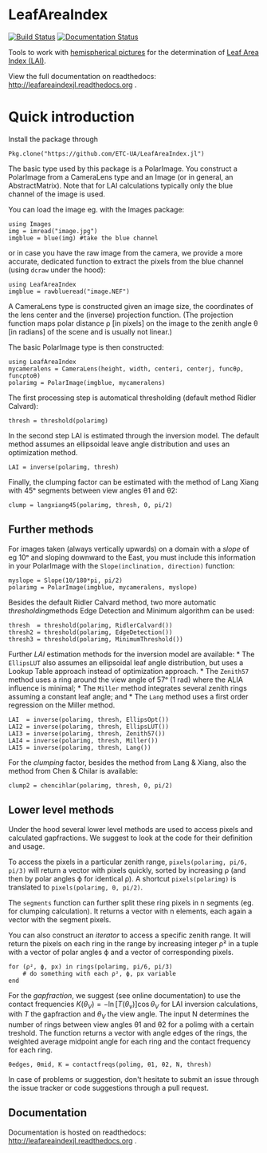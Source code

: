 # LeafAreaIndex

[![Build Status](https://travis-ci.org/ETC-UA/LeafAreaIndex.jl.svg?branch=master)](https://travis-ci.org/ETC-UA/LeafAreaIndex.jl)
[![Documentation Status](https://readthedocs.org/projects/leafareaindexjl/badge/?version=master)](https://readthedocs.org/projects/leafareaindexjl/?badge=master)

Tools to work with [hemispherical pictures](http://en.wikipedia.org/wiki/Hemispherical_photography) for the determination of [Leaf Area Index (LAI)](http://en.wikipedia.org/wiki/Leaf_area_index).

View the full documentation on readthedocs: http://leafareaindexjl.readthedocs.org .

# Quick introduction

Install the package through

    Pkg.clone("https://github.com/ETC-UA/LeafAreaIndex.jl")

The basic type used by this package is a PolarImage. You construct a PolarImage from a CameraLens type and an Image (or in general, an AbstractMatrix). Note that for LAI calculations typically only the blue channel of the image is used.

You can load the image eg. with the Images package:

    using Images
    img = imread("image.jpg")
    imgblue = blue(img) #take the blue channel

or in case you have the raw image from the camera, we provide a more accurate, dedicated function to extract the pixels from the blue channel (using `dcraw` under the hood):

    using LeafAreaIndex
    imgblue = rawblueread("image.NEF")

A CameraLens type is constructed given an image size, the coordinates of the lens center and the (inverse) projection function. 
(The projection function maps polar distance ρ [in pixels] on the image to the zenith angle θ [in radians] of the scene and is usually not linear.)

The basic PolarImage type is then constructed:

    using LeafAreaIndex
    mycameralens = CameraLens(height, width, centeri, centerj, funcθρ, funcρtoθ)
    polarimg = PolarImage(imgblue, mycameralens)

The first processing step is automatical thresholding (default method Ridler Calvard):

    thresh = threshold(polarimg)

In the second step LAI is estimated through the inversion model. The default method assumes an ellipsoidal leave angle distribution and uses an optimization method.

    LAI = inverse(polarimg, thresh)

Finally, the clumping factor can be estimated with the method of Lang Xiang with 45ᵒ segments between view angles θ1 and θ2:

    clump = langxiang45(polarimg, thresh, 0, pi/2)

## Further methods

For images taken (always vertically upwards) on a domain with a *slope* of eg 10ᵒ and sloping downward to the East, you must include this information in your PolarImage with the `Slope(inclination, direction)` function:

    myslope = Slope(10/180*pi, pi/2)
    polarimg = PolarImage(imgblue, mycameralens, myslope)

Besides the default Ridler Calvard method, two more automatic *thresholding*methods Edge Detection and Minimum algorithm can be used:
    
    thresh  = threshold(polarimg, RidlerCalvard())
    thresh2 = threshold(polarimg, EdgeDetection())
    thresh3 = threshold(polarimg, MinimumThreshold())

Further *LAI* estimation methods for the inversion model are available: 
    * The `EllipsLUT` also assumes an ellipsoidal leaf angle distribution, but uses a Lookup Table approach instead of optimization approach.
    * The `Zenith57` method uses a ring around the view angle of 57ᵒ (1 rad) where the ALIA influence is minimal;
    * The `Miller` method integrates several zenith rings assuming a constant leaf angle; and
    * The `Lang` method uses a first order regression on the Miller method.

    LAI  = inverse(polarimg, thresh, EllipsOpt())
    LAI2 = inverse(polarimg, thresh, EllipsLUT())
    LAI3 = inverse(polarimg, thresh, Zenith57())
    LAI4 = inverse(polarimg, thresh, Miller())
    LAI5 = inverse(polarimg, thresh, Lang())

For the *clumping* factor, besides the method from Lang & Xiang, also the method from Chen & Chilar is available:

    clump2 = chencihlar(polarimg, thresh, 0, pi/2)


## Lower level methods

Under the hood several lower level methods are used to access pixels and calculated gapfractions. We suggest to look at the code for their definition and usage.

To access the pixels in a particular zenith range, `pixels(polarimg, pi/6, pi/3)` will return a vector with pixels quickly, sorted by increasing ρ (and then by polar angles ϕ for identical ρ). A shortcut `pixels(polarimg)` is translated to `pixels(polarimg, 0, pi/2)`.

The `segments` function can further split these ring pixels in n segments (eg. for clumping calculation). It returns a vector with n elements, each again a vector with the segment pixels.

You can also construct an *iterator* to access a specific zenith range. It will return the pixels on each ring in the range by increasing integer ρ² in a tuple with a vector of polar angles ϕ and a vector of corresponding pixels.
    
    for (ρ², ϕ, px) in rings(polarimg, pi/6, pi/3)
        # do something with each ρ², ϕ, px variable
    end

For the *gapfraction*, we suggest (see online documentation) to use the contact frequencies $K(\theta_V) = -\ln[T(\theta_v)] \cos\theta_V$ for LAI inversion calculations, with $T$ the gapfraction and $\theta_V$ the view angle. The input N determines the number of rings between view angles θ1 and θ2 for a polimg with a certain treshold. The function returns a vector with angle edges of the rings, the weighted average midpoint angle for each ring and the contact frequency for each ring.

    θedges, θmid, K = contactfreqs(polimg, θ1, θ2, N, thresh)

In case of problems or suggestion, don't hesitate to submit an issue through the issue tracker or code suggestions through a pull request.

## Documentation
Documentation is hosted on readthedocs: http://leafareaindexjl.readthedocs.org .

